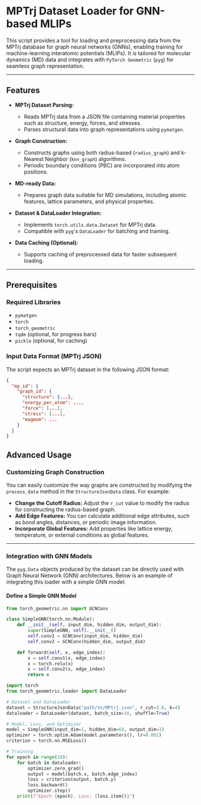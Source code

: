 # MPTrj Dataset Loader for GNN-based MLIPs

This script provides a tool for loading and preprocessing data from the MPTrj database for graph neural networks (GNNs), enabling training for machine-learning interatomic potentials (MLIPs). It is tailored for molecular dynamics (MD) data and integrates with `PyTorch Geometric` (`pyg`) for seamless graph representation.

---

## Features

- **MPTrj Dataset Parsing:**
  - Reads MPTrj data from a JSON file containing material properties such as structure, energy, forces, and stresses.
  - Parses structural data into graph representations using `pymatgen`.

- **Graph Construction:**
  - Constructs graphs using both radius-based (`radius_graph`) and k-Nearest Neighbor (`knn_graph`) algorithms.
  - Periodic boundary conditions (PBC) are incorporated into atom positions.

- **MD-ready Data:**
  - Prepares graph data suitable for MD simulations, including atomic features, lattice parameters, and physical properties.

- **Dataset & DataLoader Integration:**
  - Implements `torch.utils.data.Dataset` for MPTrj data.
  - Compatible with `pyg`'s `DataLoader` for batching and training.

- **Data Caching (Optional):**
  - Supports caching of preprocessed data for faster subsequent loading.

---

## Prerequisites

### Required Libraries

- `pymatgen`
- `torch`
- `torch_geometric`
- `tqdm` (optional, for progress bars)
- `pickle` (optional, for caching)

### Input Data Format (MPTrj JSON)

The script expects an MPTrj dataset in the following JSON format:
```json
{
  "mp_id": {
    "graph_id": {
      "structure": {...},
      "energy_per_atom": ...,
      "force": [...],
      "stress": [...],
      "magmom": ...
    }
  }
}
```

## Advanced Usage

### Customizing Graph Construction

You can easily customize the way graphs are constructed by modifying the `process_data` method in the `StructureJsonData` class. For example:

- **Change the Cutoff Radius:** Adjust the `r_cut` value to modify the radius for constructing the radius-based graph.
- **Add Edge Features:** You can calculate additional edge attributes, such as bond angles, distances, or periodic image information.
- **Incorporate Global Features:** Add properties like lattice energy, temperature, or external conditions as global features.

---

### Integration with GNN Models

The `pyg.Data` objects produced by the dataset can be directly used with Graph Neural Network (GNN) architectures. Below is an example of integrating this loader with a simple GNN model:

#### Define a Simple GNN Model

```python
from torch_geometric.nn import GCNConv

class SimpleGNN(torch.nn.Module):
    def __init__(self, input_dim, hidden_dim, output_dim):
        super(SimpleGNN, self).__init__()
        self.conv1 = GCNConv(input_dim, hidden_dim)
        self.conv2 = GCNConv(hidden_dim, output_dim)

    def forward(self, x, edge_index):
        x = self.conv1(x, edge_index)
        x = torch.relu(x)
        x = self.conv2(x, edge_index)
        return x

import torch
from torch_geometric.loader import DataLoader

# Dataset and DataLoader
dataset = StructureJsonData("path/to/MPtrj.json", r_cut=3.0, k=4)
dataloader = DataLoader(dataset, batch_size=16, shuffle=True)

# Model, Loss, and Optimizer
model = SimpleGNN(input_dim=1, hidden_dim=64, output_dim=1)
optimizer = torch.optim.Adam(model.parameters(), lr=0.001)
criterion = torch.nn.MSELoss()

# Training
for epoch in range(10):
    for batch in dataloader:
        optimizer.zero_grad()
        output = model(batch.x, batch.edge_index)
        loss = criterion(output, batch.y)
        loss.backward()
        optimizer.step()
    print(f"Epoch {epoch}, Loss: {loss.item()}")
```
